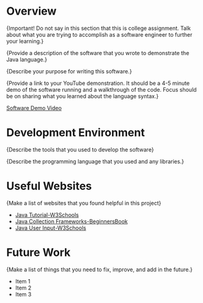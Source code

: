 # Overview

{Important! Do not say in this section that this is college assignment. Talk about what you are trying to accomplish as a software engineer to further your learning.}

{Provide a description of the software that you wrote to demonstrate the Java language.}

{Describe your purpose for writing this software.}

{Provide a link to your YouTube demonstration. It should be a 4-5 minute demo of the software running and a walkthrough of the code. Focus should be on sharing what you learned about the language syntax.}

[Software Demo Video](http://youtube.link.goes.here)

# Development Environment

{Describe the tools that you used to develop the software}

{Describe the programming language that you used and any libraries.}

# Useful Websites

{Make a list of websites that you found helpful in this project}

- [Java Tutorial-W3Schools](https://www.w3schools.com/java/default.asp)
- [Java Collection Frameworks-BeginnersBook](https://beginnersbook.com/java-collections-tutorials/)
- [Java User Input-W3Schools](https://www.w3schools.com/java/java_user_input.asp)

# Future Work

{Make a list of things that you need to fix, improve, and add in the future.}

- Item 1
- Item 2
- Item 3
